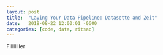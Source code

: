 ```yaml
---
layout: post
title:  "Laying Your Data Pipeline: Datasette and Zeit"
date:   2018-08-22 12:00:01 -0600
categories: [code, data, ritsac]
---
```


Filllllller
